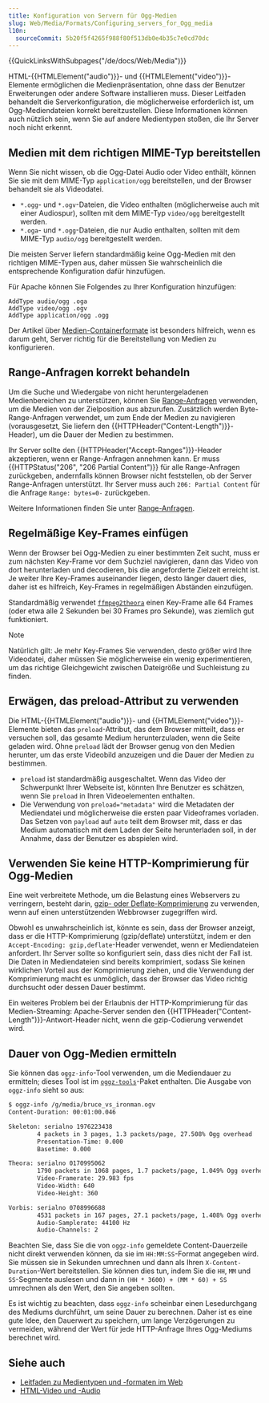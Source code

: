 ```yaml
---
title: Konfiguration von Servern für Ogg-Medien
slug: Web/Media/Formats/Configuring_servers_for_Ogg_media
l10n:
  sourceCommit: 5b20f5f4265f988f80f513db0e4b35c7e0cd70dc
---
```


{{QuickLinksWithSubpages("/de/docs/Web/Media")}}

HTML-{{HTMLElement("audio")}}- und {{HTMLElement("video")}}-Elemente ermöglichen die Medienpräsentation, ohne dass der Benutzer Erweiterungen oder andere Software installieren muss.
Dieser Leitfaden behandelt die Serverkonfiguration, die möglicherweise erforderlich ist, um Ogg-Mediendateien korrekt bereitzustellen.
Diese Informationen können auch nützlich sein, wenn Sie auf andere Medientypen stoßen, die Ihr Server noch nicht erkennt.

## Medien mit dem richtigen MIME-Typ bereitstellen

Wenn Sie nicht wissen, ob die Ogg-Datei Audio oder Video enthält, können Sie sie mit dem MIME-Typ `application/ogg` bereitstellen, und der Browser behandelt sie als Videodatei.

- `*.ogg`- und `*.ogv`-Dateien, die Video enthalten (möglicherweise auch mit einer Audiospur), sollten mit dem MIME-Typ `video/ogg` bereitgestellt werden.
- `*.oga`- und `*.ogg`-Dateien, die nur Audio enthalten, sollten mit dem MIME-Typ `audio/ogg` bereitgestellt werden.

Die meisten Server liefern standardmäßig keine Ogg-Medien mit den richtigen MIME-Typen aus, daher müssen Sie wahrscheinlich die entsprechende Konfiguration dafür hinzufügen.

Für Apache können Sie Folgendes zu Ihrer Konfiguration hinzufügen:

```apacheconf
AddType audio/ogg .oga
AddType video/ogg .ogv
AddType application/ogg .ogg
```

Der Artikel über [Medien-Containerformate](/de/docs/Web/Media/Formats/Containers) ist besonders hilfreich, wenn es darum geht, Server richtig für die Bereitstellung von Medien zu konfigurieren.

## Range-Anfragen korrekt behandeln

Um die Suche und Wiedergabe von nicht heruntergeladenen Medienbereichen zu unterstützen, können Sie [Range-Anfragen](/de/docs/Web/HTTP/Range_requests) verwenden, um die Medien von der Zielposition aus abzurufen.
Zusätzlich werden Byte-Range-Anfragen verwendet, um zum Ende der Medien zu navigieren (vorausgesetzt, Sie liefern den {{HTTPHeader("Content-Length")}}-Header), um die Dauer der Medien zu bestimmen.

Ihr Server sollte den {{HTTPHeader("Accept-Ranges")}}-Header akzeptieren, wenn er Range-Anfragen annehmen kann.
Er muss {{HTTPStatus("206", "206 Partial Content")}} für alle Range-Anfragen zurückgeben, andernfalls können Browser nicht feststellen, ob der Server Range-Anfragen unterstützt.
Ihr Server muss auch `206: Partial Content` für die Anfrage `Range: bytes=0-` zurückgeben.

Weitere Informationen finden Sie unter [Range-Anfragen](/de/docs/Web/HTTP/Range_requests).

## Regelmäßige Key-Frames einfügen

Wenn der Browser bei Ogg-Medien zu einer bestimmten Zeit sucht, muss er zum nächsten Key-Frame vor dem Suchziel navigieren, dann das Video von dort herunterladen und decodieren, bis die angeforderte Zielzeit erreicht ist. Je weiter Ihre Key-Frames auseinander liegen, desto länger dauert dies, daher ist es hilfreich, Key-Frames in regelmäßigen Abständen einzufügen.

Standardmäßig verwendet [`ffmpeg2theora`](https://gitlab.xiph.org/xiph/ffmpeg2theora) einen Key-Frame alle 64 Frames (oder etwa alle 2 Sekunden bei 30 Frames pro Sekunde), was ziemlich gut funktioniert.

> [!NOTE]
> Natürlich gilt: Je mehr Key-Frames Sie verwenden, desto größer wird Ihre Videodatei, daher müssen Sie möglicherweise ein wenig experimentieren, um das richtige Gleichgewicht zwischen Dateigröße und Suchleistung zu finden.

## Erwägen, das preload-Attribut zu verwenden

Die HTML-{{HTMLElement("audio")}}- und {{HTMLElement("video")}}-Elemente bieten das `preload`-Attribut, das dem Browser mitteilt, dass er versuchen soll, das gesamte Medium herunterzuladen, wenn die Seite geladen wird. Ohne `preload` lädt der Browser genug von den Medien herunter, um das erste Videobild anzuzeigen und die Dauer der Medien zu bestimmen.

- `preload` ist standardmäßig ausgeschaltet. Wenn das Video der Schwerpunkt Ihrer Webseite ist, könnten Ihre Benutzer es schätzen, wenn Sie `preload` in Ihren Videoelementen enthalten.
- Die Verwendung von `preload="metadata"` wird die Metadaten der Mediendatei und möglicherweise die ersten paar Videoframes vorladen. Das Setzen von `payload` auf `auto` teilt dem Browser mit, dass er das Medium automatisch mit dem Laden der Seite herunterladen soll, in der Annahme, dass der Benutzer es abspielen wird.

## Verwenden Sie keine HTTP-Komprimierung für Ogg-Medien

Eine weit verbreitete Methode, um die Belastung eines Webservers zu verringern, besteht darin, [gzip- oder Deflate-Komprimierung](https://betterexplained.com/articles/how-to-optimize-your-site-with-gzip-compression/) zu verwenden, wenn auf einen unterstützenden Webbrowser zugegriffen wird.

Obwohl es unwahrscheinlich ist, könnte es sein, dass der Browser anzeigt, dass er die HTTP-Komprimierung (gzip/deflate) unterstützt, indem er den `Accept-Encoding: gzip,deflate`-Header verwendet, wenn er Mediendateien anfordert. Ihr Server sollte so konfiguriert sein, dass dies nicht der Fall ist. Die Daten in Mediendateien sind bereits komprimiert, sodass Sie keinen wirklichen Vorteil aus der Komprimierung ziehen, und die Verwendung der Komprimierung macht es unmöglich, dass der Browser das Video richtig durchsucht oder dessen Dauer bestimmt.

Ein weiteres Problem bei der Erlaubnis der HTTP-Komprimierung für das Medien-Streaming: Apache-Server senden den {{HTTPHeader("Content-Length")}}-Antwort-Header nicht, wenn die gzip-Codierung verwendet wird.

## Dauer von Ogg-Medien ermitteln

Sie können das `oggz-info`-Tool verwenden, um die Mediendauer zu ermitteln; dieses Tool ist im [`oggz-tools`](https://www.xiph.org/oggz/)-Paket enthalten. Die Ausgabe von `oggz-info` sieht so aus:

```bash
$ oggz-info /g/media/bruce_vs_ironman.ogv
Content-Duration: 00:01:00.046

Skeleton: serialno 1976223438
        4 packets in 3 pages, 1.3 packets/page, 27.508% Ogg overhead
        Presentation-Time: 0.000
        Basetime: 0.000

Theora: serialno 0170995062
        1790 packets in 1068 pages, 1.7 packets/page, 1.049% Ogg overhead
        Video-Framerate: 29.983 fps
        Video-Width: 640
        Video-Height: 360

Vorbis: serialno 0708996688
        4531 packets in 167 pages, 27.1 packets/page, 1.408% Ogg overhead
        Audio-Samplerate: 44100 Hz
        Audio-Channels: 2
```

Beachten Sie, dass Sie die von `oggz-info` gemeldete Content-Dauerzeile nicht direkt verwenden können, da sie im `HH:MM:SS`-Format angegeben wird.
Sie müssen sie in Sekunden umrechnen und dann als Ihren `X-Content-Duration`-Wert bereitstellen.
Sie können dies tun, indem Sie die `HH`, `MM` und `SS`-Segmente auslesen und dann in `(HH * 3600) + (MM * 60) + SS` umrechnen als den Wert, den Sie angeben sollten.

Es ist wichtig zu beachten, dass `oggz-info` scheinbar einen Lesedurchgang des Mediums durchführt, um seine Dauer zu berechnen. Daher ist es eine gute Idee, den Dauerwert zu speichern, um lange Verzögerungen zu vermeiden, während der Wert für jede HTTP-Anfrage Ihres Ogg-Mediums berechnet wird.

## Siehe auch

- [Leitfaden zu Medientypen und -formaten im Web](/de/docs/Web/Media/Formats)
- [HTML-Video und -Audio](/de/docs/Learn_web_development/Core/Structuring_content/HTML_video_and_audio)
